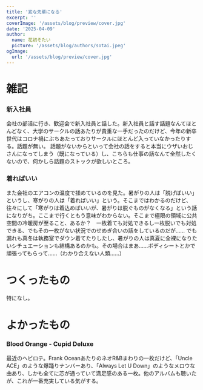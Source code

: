 ```yaml
---
title: '変な先輩になる'
excerpt: ''
coverImage: '/assets/blog/preview/cover.jpg'
date: '2025-04-09'
author:
  name: 花初そたい
  picture: '/assets/blog/authors/sotai.jpeg'
ogImage:
  url: '/assets/blog/preview/cover.jpg'
---
```

# 雑記
### 新入社員
会社の部活に行き、歓迎会で新入社員と話した。新入社員と話す話題なんてほとんどなく、大学のサークルの話あたりが貴重な一手だったのだけど、今年の新卒世代はコロナ禍にぶちあたっておりサークルにほとんど入っていなかったりする。話題が無い。
話題がないからといって会社の話をすると本当にウザいおじさんになってしまう（既になっている）し、こちらも仕事の話なんて全然したくないので、何かしら話題のストックが欲しいところ。

### 着ればいい
また会社のエアコンの温度で揉めているのを見た。暑がりの人は「脱げばいい」というし、寒がりの人は「着ればいい」という。そこまではわかるのだけど、往々にして「寒がりは着込めばいいが、暑がりは脱ぐものがなくなる」という話になりがち。ここまで行くともう意味がわからない。そこまで極限の領域に公共空間の冷暖房が至ること、あるか？　一枚着ても対処できるし一枚脱いでも対処できる、でもその一枚がない状況でのせめぎ合いの話をしているのだが……
でも漏れも真冬は執務室でダウン着てたりしたし、暑がりの人は真夏に全裸になりたいシチュエーションも結構あるのかも。その場合はまあ……ボディシートとかで頑張ってもらって……（わかり合えない人類……）

# つくったもの
特になし。

# よかったもの
### Blood Orange - Cupid Deluxe
最近のヘビロテ。Frank OceanあたりのネオR&Bまわりの一枚だけど、「Uncle ACE」のような爆踊りナンバーあり、「Always Let U Down」のようなメロウな曲あり、しかも全てに芯が通っていて満足感のある一枚。他のアルバムも聴いたが、これが一番充実している気がする。

